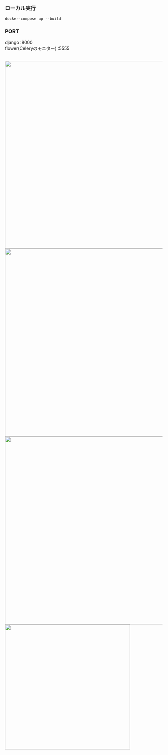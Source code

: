 ### ローカル実行
```
docker-compose up --build
```

### PORT  
django :8000  
flower(Celeryのモニター) :5555  
<br>

<img src="https://github.com/Aburaya5123/QrChat/assets/166899082/5a98f5f2-d5f6-4b7f-8465-dfedc96a933e" width=600>  
<br>
<img src="https://github.com/Aburaya5123/QrChat/assets/166899082/bc1a14b0-b23d-43d6-a2c3-dbb9f8362d64" width=600>  
<br>
<img src="https://github.com/Aburaya5123/QrChat/assets/166899082/17dacacc-5e15-4a36-a29f-af984de89b96" width=600>  
<br>
<img src="https://github.com/Aburaya5123/QrChat/assets/166899082/4bb6417e-d881-4a83-8f5c-479eb79fdaca" height=400>  
